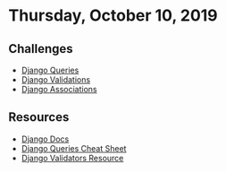 Thursday, October 10, 2019
======================
## Challenges
* [Django Queries](https://github.com/indiaplatoon/django-Queries)
* [Django Validations](https://github.com/indiaplatoon/django-validations)
* [Django Associations](https://github.com/indiaplatoon/django-associations)

## Resources
* [Django Docs](https://docs.djangoproject.com/en/2.1/)
* [Django Queries Cheat Sheet](https://github.com/chrisdl/Django-QuerySet-Cheatsheet)
* [Django Validators Resource](https://www.django-rest-framework.org/api-guide/validators/)
